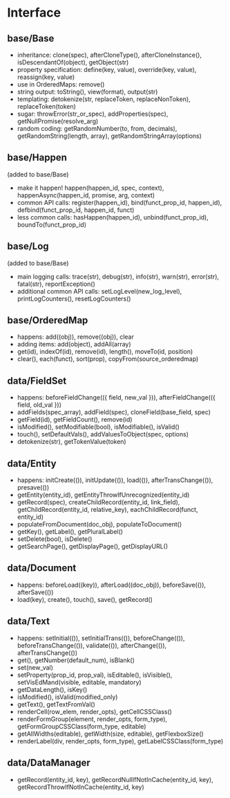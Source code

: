 # Interface


## base/Base

* inheritance: clone(spec), afterCloneType(), afterCloneInstance(), isDescendantOf(object), getObject(str)
* property specification: define(key, value), override(key, value), reassign(key, value)
* use in OrderedMaps: remove()
* string output: toString(), view(format), output(str)
* templating: detokenize(str, replaceToken, replaceNonToken), replaceToken(token)
* sugar: throwError(str_or_spec), addProperties(spec), getNullPromise(resolve_arg)
* random coding: getRandomNumber(to, from, decimals), getRandomString(length, array), getRandomStringArray(options)

## base/Happen
(added to base/Base)
* make it happen! happen(happen_id, spec, context), happenAsync(happen_id, promise, arg, context)
* common API calls: register(happen_id), bind(funct_prop_id, happen_id), defbind(funct_prop_id, happen_id, funct)
* less common calls: hasHappen(happen_id), unbind(funct_prop_id), boundTo(funct_prop_id)

## base/Log
(added to base/Base)
* main logging calls: trace(str), debug(str), info(str), warn(str), error(str), fatal(str), reportException()
* additional common API calls: setLogLevel(new_log_level), printLogCounters(), resetLogCounters()

## base/OrderedMap
* happens: add((obj)), remove((obj)), clear
* adding items: add(object), addAll(array)
* get(id), indexOf(id), remove(id), length(), moveTo(id, position)
* clear(), each(funct), sort(prop), copyFrom(source_orderedmap)


## data/FieldSet
* happens: beforeFieldChange(({ field, new_val })), afterFieldChange(({ field, old_val }))
* addFields(spec_array), addField(spec), cloneField(base_field, spec)
* getField(id), getFieldCount(), remove(id)
* isModified(), setModifiable(bool), isModifiable(), isValid()
* touch(), setDefaultVals(), addValuesToObject(spec, options)
* detokenize(str), getTokenValue(token)

## data/Entity
* happens: initCreate(()), initUpdate(()), load(()), afterTransChange(()), presave(())
* getEntity(entity_id), getEntityThrowIfUnrecognized(entity_id)
* getRecord(spec), createChildRecord(entity_id, link_field), getChildRecord(entity_id, relative_key), eachChildRecord(funct, entity_id)
* populateFromDocument(doc_obj), populateToDocument()
* getKey(), getLabel(), getPluralLabel()
* setDelete(bool), isDelete()
* getSearchPage(), getDisplayPage(), getDisplayURL()

## data/Document
* happens: beforeLoad((key)), afterLoad((doc_obj)), beforeSave(()), afterSave(())
* load(key), create(), touch(), save(), getRecord()

## data/Text
* happens: setInitial(()), setInitialTrans(()), beforeChange(()), beforeTransChange(()), validate(()), afterChange(()), afterTransChange(())
* get(), getNumber(default_num), isBlank()
* set(new_val)
* setProperty(prop_id, prop_val), isEditable(), isVisible(), setVisEdMand(visible, editable, mandatory)
* getDataLength(), isKey()
* isModified(), isValid(modified_only)
* getText(), getTextFromVal()
* renderCell(row_elem, render_opts), getCellCSSClass()
* renderFormGroup(element, render_opts, form_type), getFormGroupCSSClass(form_type, editable)
* getAllWidths(editable), getWidth(size, editable), getFlexboxSize()
* renderLabel(div, render_opts, form_type), getLabelCSSClass(form_type)



## data/DataManager
* getRecord(entity_id, key), getRecordNullIfNotInCache(entity_id, key), getRecordThrowIfNotInCache(entity_id, key)